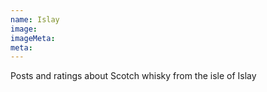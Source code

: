```yaml
---
name: Islay
image:
imageMeta:
meta:
---
```

Posts and ratings about Scotch whisky from the isle of Islay
